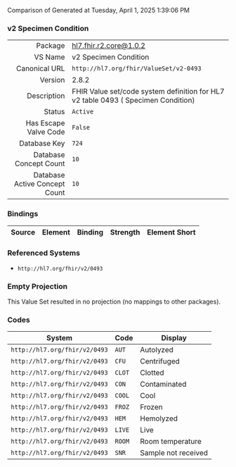 Comparison of 
Generated at Tuesday, April 1, 2025 1:39:06 PM

### v2 Specimen Condition

|      |     |
| ---: | --- |
| Package | hl7.fhir.r2.core@1.0.2 |
| VS Name | v2 Specimen Condition |
| Canonical URL | `http://hl7.org/fhir/ValueSet/v2-0493` |
| Version | 2.8.2 |
| Description | FHIR Value set/code system definition for HL7 v2 table 0493 ( Specimen Condition) |
| Status | `Active` |
| Has Escape Valve Code | `False` |
| Database Key | `724` |
| Database Concept Count | `10` |
| Database Active Concept Count | `10` |
### Bindings

| Source | Element | Binding | Strength | Element Short |
| ------ | ------- | ------- | -------- | ------------- |

### Referenced Systems

* `http://hl7.org/fhir/v2/0493`
### Empty Projection

This Value Set resulted in no projection (no mappings to other packages).

### Codes

| System | Code | Display |
| ------ | ---- | ------- |
| `http://hl7.org/fhir/v2/0493` | `AUT` | Autolyzed |
| `http://hl7.org/fhir/v2/0493` | `CFU` | Centrifuged |
| `http://hl7.org/fhir/v2/0493` | `CLOT` | Clotted |
| `http://hl7.org/fhir/v2/0493` | `CON` | Contaminated |
| `http://hl7.org/fhir/v2/0493` | `COOL` | Cool |
| `http://hl7.org/fhir/v2/0493` | `FROZ` | Frozen |
| `http://hl7.org/fhir/v2/0493` | `HEM` | Hemolyzed |
| `http://hl7.org/fhir/v2/0493` | `LIVE` | Live |
| `http://hl7.org/fhir/v2/0493` | `ROOM` | Room temperature |
| `http://hl7.org/fhir/v2/0493` | `SNR` | Sample not received |
